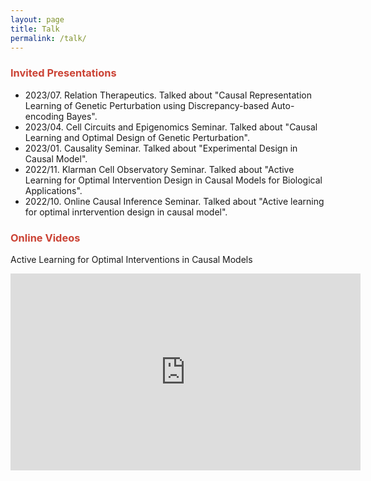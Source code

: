 ```yaml
---
layout: page
title: Talk
permalink: /talk/
---
```


### <span style="color:#CB4335">Invited Presentations</span>
- 2023/07. Relation Therapeutics. Talked about "Causal Representation Learning of Genetic Perturbation using Discrepancy-based Auto-encoding Bayes".
- 2023/04. Cell Circuits and Epigenomics Seminar. Talked about "Causal Learning and Optimal Design of Genetic Perturbation".
- 2023/01. Causality Seminar. Talked about "Experimental Design in Causal Model".
- 2022/11. Klarman Cell Observatory Seminar. Talked about "Active Learning for Optimal Intervention Design in Causal Models for Biological Applications".
- 2022/10. Online Causal Inference Seminar. Talked about "Active learning for optimal inrtervention design in causal model".



### <span style="color:#CB4335">Online Videos</span>

Active Learning for Optimal Interventions in Causal Models
<iframe width="560" height="315" src="https://www.youtube.com/embed/-UKCRvf5SGc?si=Z3H3QX2JAnVJTnAf" title="YouTube video player" frameborder="0" allow="accelerometer; autoplay; clipboard-write; encrypted-media; gyroscope; picture-in-picture; web-share" allowfullscreen></iframe>


